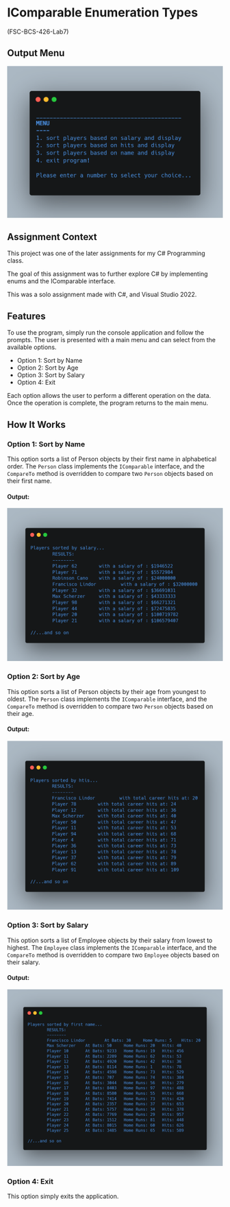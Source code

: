 # IComparable Enumeration Types

(FSC-BCS-426-Lab7)

## Output Menu

![Output Menu](images/outputMenu.png)

## Assignment Context

This project was one of the later assignments for my C# Programming class.

The goal of this assignment was to further explore C# by implementing enums and the IComparable interface. 

This was a solo assignment made with C#, and Visual Studio 2022.

## Features

To use the program, simply run the console application and follow the prompts. 
The user is presented with a main menu and can select from the available options.

- Option 1: Sort by Name
- Option 2: Sort by Age
- Option 3: Sort by Salary
- Option 4: Exit

Each option allows the user to perform a different operation on the data.
Once the operation is complete, the program returns to the main menu.

## How It Works

### Option 1: Sort by Name

This option sorts a list of Person objects by their first name in alphabetical order. 
The `Person` class implements the `IComparable` interface, and the `CompareTo` method is overridden to compare two `Person` objects based on their first name.
#### Output:
![Output1](images/option1.png)

### Option 2: Sort by Age

This option sorts a list of Person objects by their age from youngest to oldest. 
The `Person` class implements the `IComparable` interface, and the `CompareTo` method is overridden to compare two `Person` objects based on their age.
#### Output:
![Output2](images/option2.png)

### Option 3: Sort by Salary

This option sorts a list of Employee objects by their salary from lowest to highest. 
The `Employee` class implements the `IComparable` interface, and the `CompareTo` method is overridden to compare two `Employee` objects based on their salary.
#### Output:
![Output3](images/option3.png)

### Option 4: Exit

This option simply exits the application.
